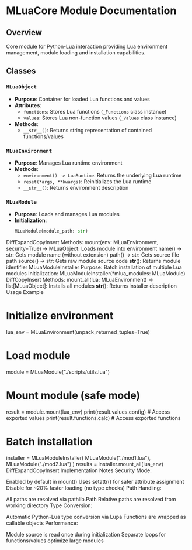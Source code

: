 # MLuaCore Module Documentation

## Overview
Core module for Python-Lua interaction providing Lua environment management, module loading and installation capabilities.

## Classes

### `MLuaObject`
- **Purpose**: Container for loaded Lua functions and values
- **Attributes**:
  - `functions`: Stores Lua functions (`_Functions` class instance)
  - `values`: Stores Lua non-function values (`_Values` class instance)
- **Methods**:
  - `__str__()`: Returns string representation of contained functions/values

### `MLuaEnvironment` 
- **Purpose**: Manages Lua runtime environment
- **Methods**:
  - `environment() -> LuaRuntime`: Returns the underlying Lua runtime
  - `reset(*args, **kwargs)`: Reinitializes the Lua runtime
  - `__str__()`: Returns environment description

### `MLuaModule`
- **Purpose**: Loads and manages Lua modules
- **Initialization**:
  ```python
  MLuaModule(module_path: str)
DiffExpandCopyInsert
Methods:
mount(env: MLuaEnvironment, security=True) -> MLuaObject: Loads module into environment
name() -> str: Gets module name (without extension)
path() -> str: Gets source file path
source() -> str: Gets raw module source code
__str__(): Returns module identifier
MLuaModuleInstaller
Purpose: Batch installation of multiple Lua modules
Initialization:
MLuaModuleInstaller(*mlua_modules: MLuaModule)
DiffCopyInsert
Methods:
mount_all(lua: MLuaEnvironment) -> list[MLuaObject]: Installs all modules
__str__(): Returns installer description
Usage Example
# Initialize environment
lua_env = MLuaEnvironment(unpack_returned_tuples=True)

# Load module
module = MLuaModule("./scripts/utils.lua")

# Mount module (safe mode)
result = module.mount(lua_env)
print(result.values.config)  # Access exported values
print(result.functions.calc)  # Access exported functions

# Batch installation
installer = MLuaModuleInstaller(
    MLuaModule("./mod1.lua"),
    MLuaModule("./mod2.lua")
)
results = installer.mount_all(lua_env)
DiffExpandCopyInsert
Implementation Notes
Security Mode:

Enabled by default in mount()
Uses setattr() for safer attribute assignment
Disable for ~20% faster loading (no type checks)
Path Handling:

All paths are resolved via pathlib.Path
Relative paths are resolved from working directory
Type Conversion:

Automatic Python-Lua type conversion via Lupa
Functions are wrapped as callable objects
Performance:

Module source is read once during initialization
Separate loops for functions/values optimize large modules